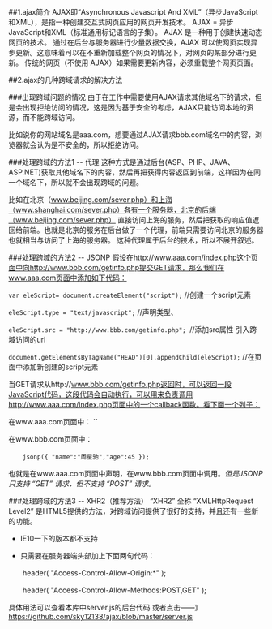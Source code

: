 ##1.ajax简介
AJAX即“Asynchronous Javascript And XML”（异步JavaScript和XML），是指一种创建交互式网页应用的网页开发技术。
AJAX = 异步 JavaScript和XML（标准通用标记语言的子集）。
AJAX 是一种用于创建快速动态网页的技术。
通过在后台与服务器进行少量数据交换，AJAX 可以使网页实现异步更新。这意味着可以在不重新加载整个网页的情况下，对网页的某部分进行更新。
传统的网页（不使用 AJAX）如果需要更新内容，必须重载整个网页页面。

##2.ajax的几种跨域请求的解决方法

###出现跨域问题的情况
由于在工作中需要使用AJAX请求其他域名下的请求，但是会出现拒绝访问的情况，这是因为基于安全的考虑，AJAX只能访问本地的资源，而不能跨域访问。

比如说你的网站域名是aaa.com，想要通过AJAX请求bbb.com域名中的内容，浏览器就会认为是不安全的，所以拒绝访问。

###处理跨域的方法1 -- 代理
这种方式是通过后台(ASP、PHP、JAVA、ASP.NET)获取其他域名下的内容，然后再把获得内容返回到前端，这样因为在同一个域名下，所以就不会出现跨域的问题。

比如在北京（www.beijing.com/sever.php）和上海（www.shanghai.com/sever.php）各有一个服务器，北京的后端（www.beijing.com/sever.php）
直接访问上海的服务，然后把获取的响应值返回给前端。也就是北京的服务在后台做了一个代理，前端只需要访问北京的服务器也就相当与访问了上海的服务器。
这种代理属于后台的技术，所以不展开叙述。

###处理跨域的方法2 -- JSONP
假设在http://www.aaa.com/index.php这个页面中向http://www.bbb.com/getinfo.php提交GET请求，那么我们在www.aaa.com页面中添加如下代码：

`var eleScript= document.createElement("script");` //创建一个script元素
 
`eleScript.type = "text/javascript";` //声明类型、
 
`eleScript.src = "http://www.bbb.com/getinfo.php"; `//添加src属性 引入跨域访问的url
 
`document.getElementsByTagName("HEAD")[0].appendChild(eleScript);` //在页面中添加新创建的script元素

当GET请求从http://www.bbb.com/getinfo.php返回时，可以返回一段JavaScript代码，这段代码会自动执行，可以用来负责调用http://www.aaa.com/index.php页面中的一个callback函数。看下面一个列子：

在www.aaa.com页面中：
`<script>
 
　　function jsonp( json ){
 
　　　　document.write( json.name ); //输出周星驰
 
}
 
<script>
 
<script src="http://www.bbb.com/getinfo.php"></script>`
在www.bbb.com页面中：

　　`jsonp({ "name":"周星驰","age":45 });`

也就是在www.aaa.com页面中声明，在www.bbb.com页面中调用。*但是JSONP只支持 “GET” 请求，但不支持 “POST” 请求。*

###处理跨域的方法3 -- XHR2（推荐方法）
“XHR2” 全称 “XMLHttpRequest Level2” 是HTML5提供的方法，对跨域访问提供了很好的支持，并且还有一些新的功能。

* IE10一下的版本都不支持

* 只需要在服务器端头部加上下面两句代码：

　　header( "Access-Control-Allow-Origin:*" );

　　header( "Access-Control-Allow-Methods:POST,GET" );

具体用法可以查看本库中server.js的后台代码 或者点击——》https://github.com/sky12138/ajax/blob/master/server.js
